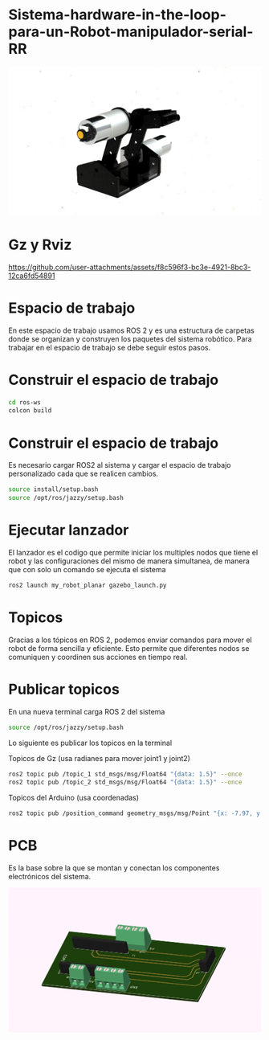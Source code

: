 # Sistema-hardware-in-the-loop-para-un-Robot-manipulador-serial-RR

![Image_Alt](https://github.com/ChivaCable/Dise-o-mecatr-nico-Dise-o-de-un-sistema-hardware-in-the-loop-para-un-Robot-manipulador-serial-RR/blob/f272a01cd7a706f6146c9a469f38829558094698/Estructura/Piezas/ensamble%20final.png)

# Gz y Rviz

https://github.com/user-attachments/assets/f8c596f3-bc3e-4921-8bc3-12ca6fd54891

# Espacio de trabajo

En este espacio de trabajo usamos ROS 2 y es una estructura de carpetas donde se organizan y construyen los paquetes del sistema robótico. Para trabajar en el espacio de trabajo se debe seguir estos pasos.

# Construir el espacio de trabajo


```bash
cd ros-ws  
colcon build
```

# Construir el espacio de trabajo
Es necesario cargar ROS2 al sistema y cargar el espacio de trabajo personalizado cada que se realicen cambios.

```bash
source install/setup.bash
source /opt/ros/jazzy/setup.bash
```
# Ejecutar lanzador
El lanzador es el codigo que permite iniciar los multiples nodos que tiene el robot y las configuraciones del mismo de manera simultanea, de manera que con solo un comando se ejecuta el sistema

```bash
ros2 launch my_robot_planar gazebo_launch.py
```
# Topicos
Gracias a los tópicos en ROS 2, podemos enviar comandos para mover el robot de forma sencilla y eficiente. Esto permite que diferentes nodos se comuniquen y coordinen sus acciones en tiempo real.

# Publicar topicos
En una nueva terminal carga ROS 2 del sistema 
```bash
source /opt/ros/jazzy/setup.bash
```
Lo siguiente es publicar los topicos en la terminal

Topicos de Gz (usa radianes para mover joint1 y joint2)
```bash
ros2 topic pub /topic_1 std_msgs/msg/Float64 "{data: 1.5}" --once
ros2 topic pub /topic_2 std_msgs/msg/Float64 "{data: 1.5}" --once
```
Topicos del Arduino (usa coordenadas)
```bash
ros2 topic pub /position_command geometry_msgs/msg/Point "{x: -7.97, y: 8.29, z: 0.0}" -1
```
# PCB
Es la base sobre la que se montan y conectan los componentes electrónicos del sistema.

![PCB Representación gráfica](https://github.com/ChivaCable/Dise-o-mecatr-nico-Dise-o-de-un-sistema-hardware-in-the-loop-para-un-Robot-manipulador-serial-RR/blob/6e93d510c3e7d2f23cf8b5df4ed42beae7b270c2/Archivos%20PCB/Archivos%20Visuales/PCB%20reprecentacion%20grafica.png?raw=true)


